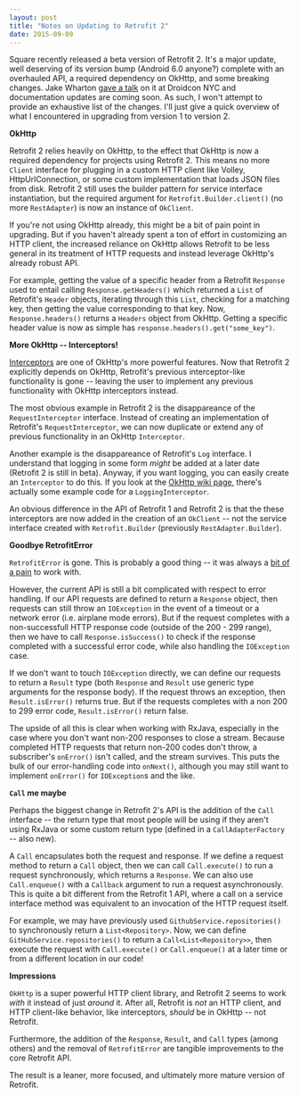 ```yaml
---
layout: post
title: "Notes on Updating to Retrofit 2"
date: 2015-09-09
---
```

Square recently released a beta version of Retrofit 2. It's a major update, well deserving of its version bump (Android 6.0 anyone?) complete with an overhauled API, a required dependency on OkHttp, and some breaking changes. Jake Wharton [gave a talk](https://www.youtube.com/watch?v=KIAoQbAu3eA) on it at Droidcon NYC and documentation updates are coming soon. As such, I won't attempt to provide an exhaustive list of the changes. I'll just give a quick overview of what I encountered in upgrading from version 1 to version 2.

**OkHttp**

Retrofit 2 relies heavily on OkHttp, to the effect that OkHttp is now a required dependency for projects using Retrofit 2. This means no more `Client` interface for plugging in a custom HTTP client like Volley, HttpUrlConnection, or some custom implementation that loads JSON files from disk. Retrofit 2 still uses the builder pattern for service interface instantiation, but the required argument for `Retrofit.Builder.client()` (no more `RestAdapter`) is now an instance of `OkClient`.

If you're not using OkHttp already, this might be a bit of pain point in upgrading. But if you haven't already spent a ton of effort in customizing an HTTP client, the increased reliance on OkHttp allows Retrofit to be less general in its treatment of HTTP requests and instead leverage OkHttp's already robust API.

For example, getting the value of a specific header from a Retrofit `Response` used to entail calling `Response.getHeaders()` which returned a `List` of Retrofit's `Header` objects, iterating through this `List`, checking for a matching key, then getting the value corresponding to that key. Now, `Response.headers()` returns a `Headers` object from OkHttp. Getting a specific header value is now as simple has `response.headers().get("some_key")`.

**More OkHttp -- Interceptors!**

[Interceptors](https://github.com/square/okhttp/wiki/Interceptors) are one of OkHttp's more powerful features. Now that Retrofit 2 explicitly depends on OkHttp, Retrofit's previous interceptor-like functionality is gone -- leaving the user to implement any previous functionality with OkHttp interceptors instead.

The most obvious example in Retrofit 2 is the disappareance of the `RequestInterceptor` interface. Instead of creating an implementation of Retrofit's `RequestInterceptor`, we can now duplicate or extend any of previous functionality in an OkHttp `Interceptor`.

Another example is the disappareance of Retrofit's `Log` interface. I understand that logging in some form *might* be added at a later date (Retrofit 2 is still in beta). Anyway, if you want logging, you can easily create an `Interceptor` to do this. If you look at the [OkHttp wiki page](https://github.com/square/okhttp/wiki/Interceptors), there's actually some example code for a `LoggingInterceptor`.

An obvious difference in the API of Retrofit 1 and Retrofit 2 is that the these interceptors are now added in the creation of an `OkClient` -- not the service interface created with `Retrofit.Builder` (previously `RestAdapter.Builder`).

**Goodbye RetrofitError**

`RetrofitError` is gone. This is probably a good thing -- it was always a [bit of a pain](https://github.com/square/retrofit/issues/284) to work with.

However, the current API is still a bit complicated with respect to error handling. If our API requests are defined to return a `Response` object, then requests can still throw an `IOException` in the event of a timeout or a network error (i.e. airplane mode errors). But if the request completes with a non-successfull HTTP response code (outside of the 200 - 299 range), then we have to call `Response.isSuccess()` to check if the response completed with a successful error code, while also handling the `IOException` case.

If we don't want to touch `IOException` directly, we can define our requests to return a `Result` type (both `Response` and `Result` use generic type arguments for the response body). If the request throws an exception, then `Result.isError()` returns true. But if the requests completes with a non 200 to 299 error code, `Result.isError()` return false.

The upside of all this is clear when working with RxJava, especially in the case where you don't want non-200 responses to close a stream. Because completed HTTP requests that return non-200 codes don't throw, a subscriber's `onError()` isn't called, and the stream survives. This puts the bulk of our error-handling code into `onNext()`, although you may still want to implement `onError()` for `IOException`s and the like.

**`Call` me maybe**

Perhaps the biggest change in Retrofit 2's API is the addition of the `Call` interface -- the return type that most people will be using if they aren't using RxJava or some custom return type (defined in a `CallAdapterFactory` -- also new).

A `Call` encapsulates both the request and response. If we define a request method to return a `Call` object, then we can call `Call.execute()` to run a request synchronously, which returns a `Response`. We can also use `Call.enqueue()` with a `Callback` argument to run a request asynchronously. This is quite a bit different from the Retrofit 1 API, where a call on a service interface method was equivalent to an invocation of the HTTP request itself.

For example, we may have previously used `GithubService.repositories()` to synchronously return a `List<Repository>`. Now, we can define `GitHubService.repositories()` to return a `Call<List<Repository>>`, then execute the request with `Call.execute()` or `Call.enqueue()` at a later time or from a different location in our code!

**Impressions**

`OkHttp` is a super powerful HTTP client library, and Retrofit 2 seems to work *with* it instead of just *around* it. After all, Retrofit is *not* an HTTP client, and HTTP client-like behavior, like interceptors, *should* be in OkHttp -- not Retrofit.

Furthermore, the addition of the `Response`, `Result`, and `Call` types (among others) and the removal of `RetrofitError` are tangible improvements to the core Retrofit API.

The result is a leaner, more focused, and ultimately more mature version of Retrofit.